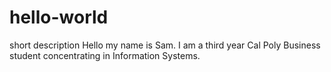 # hello-world
short description 
Hello my name is Sam. I am a third year Cal Poly Business student concentrating in Information Systems. 

